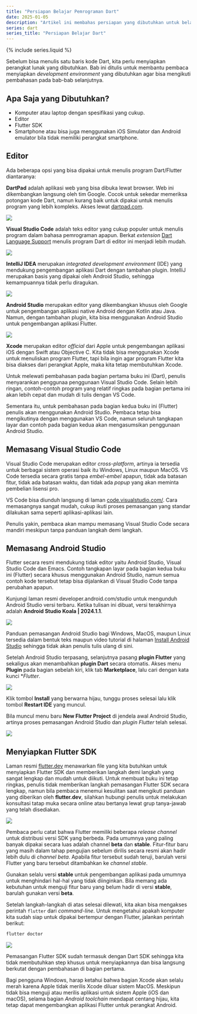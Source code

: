 ```yaml
---
title: "Persiapan Belajar Pemrograman Dart"
date: 2025-01-05
description: "Artikel ini membahas persiapan yang dibutuhkan untuk belajar pemrograman Dart 3.x terutama untuk menyiapkan _development environment_ yang dibutuhkan agar bisa mengikuti pembahasan pada bab-bab selanjutnya."
series: dart
series_title: "Persiapan Belajar Dart"
---
```


{% include series.liquid %}

Sebelum bisa menulis satu baris kode Dart, kita perlu menyiapkan perangkat lunak yang dibutuhkan. Bab ini ditulis untuk membantu pembaca menyiapkan _development environment_ yang dibutuhkan agar bisa mengikuti pembahasan pada bab-bab selanjutnya. 

## Apa Saja yang Dibutuhkan?

- Komputer atau laptop dengan spesifikasi yang cukup.
- Editor
- Flutter SDK
- Smartphone atau bisa juga menggunakan iOS Simulator dan Android emulator bila tidak memiliki perangkat smartphone. 

## Editor

Ada beberapa opsi yang bisa dipakai untuk menulis program Dart/Flutter diantaranya:

**DartPad** adalah aplikasi web yang bisa dibuka lewat browser. Web ini dikembangkan langsung oleh tim Google. Cocok untuk sekedar memeriksa potongan kode Dart, namun kurang baik untuk dipakai untuk menulis program yang lebih kompleks. Akses lewat [dartpad.com](https://dartpad.dev/). 

![](/assets/images/persiapan-belajar-pemrograman-dart/dartpad.png)

**Visual Studio Code** adalah teks editor yang cukup populer untuk menulis program dalam bahasa pemrograman apapun. Berkat _extension_ [Dart Language Support](https://dartcode.org/) menulis program Dart di editor ini menjadi lebih mudah. 

![](/assets/images/persiapan-belajar-pemrograman-dart/vscode.png)

**IntelliJ IDEA** merupakan _integrated development environment_ (IDE) yang mendukung pengembangan aplikasi Dart dengan tambahan plugin. IntelliJ merupakan basis yang dipakai oleh Android Studio, sehingga kemampuannya tidak perlu diragukan. 

![](/assets/images/persiapan-belajar-pemrograman-dart/intellij.png)

**Android Studio** merupakan editor yang dikembangkan khusus oleh Google untuk pengembangan aplikasi native Android dengan Kotlin atau Java. Namun, dengan tambahan plugin, kita bisa menggunakan Android Studio untuk pengembangan aplikasi Flutter. 

![](/assets/images/persiapan-belajar-pemrograman-dart/androidstudio.png)

**Xcode** merupakan editor _official_ dari Apple untuk pengembangan aplikasi iOS dengan Swift atau Objective C. Kita tidak bisa menggunakan Xcode untuk menuliskan program Flutter, tapi bila ingin agar program Flutter kita bisa diakses dari perangkat Apple, maka kita tetap membutuhkan Xcode. 

Untuk melewati pembahasan pada bagian pertama buku ini (Dart), penulis menyarankan penggunaa penggunaan Visual Studio Code. Selain lebih ringan, contoh-contoh program yang relatif ringkas pada bagian pertama ini akan lebih cepat dan mudah di tulis dengan VS Code.

Sementara itu, untuk pembahasan pada bagian kedua buku ini (Flutter) penulis akan menggunakan Android Studio. Pembaca tetap bisa mengikutinya dengan menggunakan VS Code, namun seluruh tangkapan layar dan contoh pada bagian kedua akan mengasumsikan penggunaan Android Studio. 

## Memasang Visual Studio Code

Visual Studio Code merupakan editor _cross-platform_, artinya ia tersedia untuk berbagai sistem operasi baik itu Windows, Linux maupun MacOS. VS Code tersedia secara gratis tanpa _embel-embel_ apapun, tidak ada batasan fitur, tidak ada batasan waktu, dan tidak ada _popup_ yang akan meminta pembelian lisensi pro. 

VS Code bisa diunduh langsung di laman [code.visualstudio.com/](https://code.visualstudio.com/). Cara memasangnya sangat mudah, cukup ikuti proses pemasangan yang standar dilakukan sama seperti aplikasi-aplikasi lain. 

Penulis yakin, pembaca akan mampu memasang Visual Studio Code secara mandiri meskipun tanpa panduan langkah demi langkah. 

## Memasang Android Studio

Flutter secara resmi mendukung tidak editor yaitu Android Studio, Visual Studio Code dan Emacs. Contoh tangkapan layar pada bagian kedua buku ini (Flutter) secara khusus menggunakan Android Studio, namun semua contoh kode tersebut tetap bisa dijalankan di Visual Studio Code tanpa perubahan apapun. 

Kunjungi laman resmi developer.android.com/studio untuk mengunduh Android Studio versi terbaru. Ketika tulisan ini dibuat, versi terakhirnya adalah **Android Studio Koala | 2024.1.1**.

![](/assets/images/persiapan-belajar-pemrograman-dart/androidstudiowebsite.png)

Panduan pemasangan Android Studio bagi Windows, MacOS, maupun Linux tersedia dalam bentuk teks maupun video tutorial di halaman [Install Android Studio](https://developer.android.com/studio/install) sehingga tidak akan penulis tulis ulang di sini. 

Setelah Android Studio terpasang, selanjutnya pasang **plugin Flutter** yang sekaligus akan menambahkan **plugin Dart** secara otomatis. Akses menu **Plugin** pada bagian sebelah kiri, klik tab **Marketplace**, lalu cari dengan kata kunci **Flutter*. 

![](/assets/images/persiapan-belajar-pemrograman-dart/androidstudioflutterplugin.png)

Klik tombol **Install** yang berwarna hijau, tunggu proses selesai lalu klik tombol **Restart IDE** yang muncul. 

Bila muncul menu baru **New Flutter Project** di jendela awal Android Studio, artinya proses pemasangan Android Studio dan *plugin Flutter* telah selesai. 

![](/assets/images/persiapan-belajar-pemrograman-dart/androidstudionewflutter.png)

## Menyiapkan Flutter SDK

Laman resmi [flutter.dev](https://flutter.dev) menawarkan file yang kita butuhkan untuk menyiapkan Flutter SDK dan memberikan langkah demi langkah yang sangat lengkap dan mudah untuk diikuti. Untuk membuat buku ini tetap ringkas, penulis tidak memberikan langkah pemasangan Flutter SDK secara lengkap, namun bila pembaca menemui kesulitan saat mengikuti panduan yang diberikan oleh **flutter.dev**, silahkan hubungi penulis untuk melakukan konsultasi tatap muka secara online atau bertanya lewat grup tanya-jawab yang telah disediakan. 

![](/assets/images/persiapan-belajar-pemrograman-dart/fluttersdk.png)

Pembaca perlu catat bahwa Flutter memiliki beberapa _release channel_ untuk distribusi versi SDK yang berbeda. Pada umumnya yang paling banyak dipakai secara luas adalah channel **beta** dan **stable**. Fitur-fitur baru yang masih dalam tahap pengujian sebelum dirilis secara resmi akan hadir lebih dulu di _channel beta_. Apabila fitur tersebut sudah teruji, barulah versi Flutter yang baru tersebut ditambahkan ke _channel stable_. 

Gunakan selalu versi **stable** untuk pengembangan aplikasi pada umumnya untuk menghindari hal-hal yang tidak diinginkan. Bila memang ada kebutuhan untuk menguji fitur baru yang belum hadir di versi **stable**, barulah gunakan versi **beta**. 

Setelah langkah-langkah di atas selesai dilewati, kita akan bisa mengakses perintah `flutter` dari _command-line_. Untuk mengetahui apakah komputer kita sudah siap untuk dipakai bertempur dengan Flutter, jalankan perintah berikut:

```sh
flutter doctor
```

![](/assets/images/persiapan-belajar-pemrograman-dart/flutterdoctor.png)

Pemasangan Flutter SDK sudah termasuk dengan Dart SDK sehingga kita tidak membutuhkan step khusus untuk menyiapkannya dan bisa langsung berkutat dengan pembahasan di bagian pertama. 

Bagi pengguna Windows, harap ketahui bahwa bagian Xcode akan selalu merah karena Apple tidak merilis Xcode diluar sistem MacOS. Meskipun tidak bisa menguji atau merilis aplikasi untuk sistem Apple (iOS dan macOS), selama bagian _Android toolchain_ mendapat centang hijau, kita tetap dapat mengembangkan aplikasi Flutter untuk perangkat Android. 
